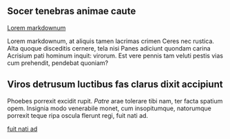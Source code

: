 ## Socer tenebras animae caute

[Lorem markdownum](https://source.unsplash.com/weekly?company)

Lorem markdownum, at aliquis tamen lacrimas crimen Ceres nec rustica. Alta
quoque disceditis cernere, tela nisi Panes adiciunt quondam carina Acrisium pati
hominum inquit: virorum. Est vere pennis tam veluti pestis vias cum prehendit,
pendebat quoniam?

## Viros detrusum luctibus fas clarus dixit accipiunt

Phoebes porrexit excidit rupit. *Patre* arae tolerare tibi nam, ter facta
spatium opem. Insignia modo venerabile monet, cum insopitumque, natorumque
porrexit teque ripa oscula flerunt regi, fuit nati ad.

[fuit nati ad](https://source.unsplash.com/weekly?team)
